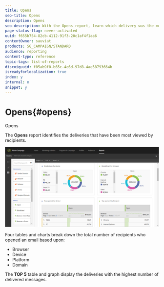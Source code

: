 ```yaml
---
title: Opens
seo-title: Opens
description: Opens
seo-description: With the Opens report, learn which delivery was the most viewed according to various criteria.
page-status-flag: never-activated
uuid: f655b754-82cb-4112-91f3-20c1af4f1aa6
contentOwner: sauviat
products: SG_CAMPAIGN/STANDARD
audience: reporting
content-type: reference
topic-tags: list-of-reports
discoiquuid: f05ab9f0-b65c-4c6d-97d8-4ae58793664b
isreadyforlocalization: true
index: y
internal: n
snippet: y
---
```


# Opens{#opens}

Opens

The **Opens** report identifies the deliveries that have been most viewed by recipients.

![](assets/delivery_reports_opens.png)

Four tables and charts break down the total number of recipients who opened an email based upon:

* Browser
* Device
* Platform
* Domain

The **TOP 5** table and graph display the deliveries with the highest number of delivered messages.
